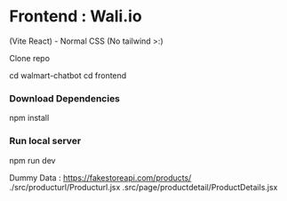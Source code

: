 # Frontend : Wali.io
(Vite React) - Normal CSS (No tailwind >:)

Clone repo

cd walmart-chatbot
cd frontend

### Download Dependencies
npm install

### Run local server
npm run dev


Dummy Data : https://fakestoreapi.com/products/
./src/producturl/Producturl.jsx
.src/page/productdetail/ProductDetails.jsx
